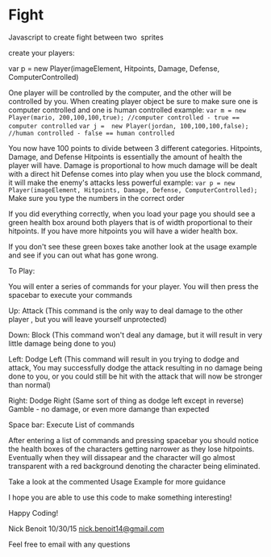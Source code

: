 # Fight


Javascript to create fight between two <img>  sprites 


create your players: 

 var p = new Player(imageElement, Hitpoints, Damage, Defense, ComputerControlled)

  One player will be controlled by the computer, and the other will be controlled by you. 
    When creating player object be sure to make sure one is computer controlled and one is human controlled
    example: 
           `var m = new Player(mario, 200,100,100,true); //computer controlled - true == computer controlled`
           `var j =  new Player(jordan, 100,100,100,false); //human controlled - false == human controlled`
          
  You now have 100 points to divide between 3 different categories. Hitpoints, Damage, and Defense
    Hitpoints is essentially the amount of health the player will have. 
    Damage is proportional to how much damage will be dealt with a direct hit
    Defense comes into play when you use the block command, it will make the enemy's attacks less powerful
    example: 
       `var p = new Player(imageElement, Hitpoints, Damage, Defense, ComputerControlled);`
        Make sure you type the numbers in the correct order 
          

If you did everything correctly, when you load your page you should see a green health box around both players that is of width proportional to their hitpoints. If you have more hitpoints you will have a wider health box. 

If you don't see these green boxes take another look at the usage example and see if you can out what has gone wrong.

To Play: 
  
  You will enter a series of commands for your player. You will then press the spacebar to execute your commands 
  
  Up: Attack (This command is the only way to deal damage to the other player , but you will leave yourself unprotected)
  
  Down: Block (This command won't deal any damage, but it will result in very little damage being done to you)
  
  Left: Dodge Left (This command will result in you trying to dodge and attack, You may successfully dodge the attack resulting in no damage being done to you, or you could still be hit with the attack that will now be stronger than normal)
  
  Right: Dodge Right (Same sort of thing as dodge left except in reverse) Gamble - no damage, or even more damange than expected 
  
  Space bar: Execute List of commands 
  
  
  
  After entering a list of commands and pressing spacebar you should notice the health boxes of the characters getting narrower as they lose hitpoints. Eventually when they will dissapear and the character will go almost transparent with a red background denoting the character being eliminated. 
  
Take a look at the commented Usage Example for more guidance 


I hope you are able to use this code to make something interesting! 

Happy Coding! 

Nick Benoit 
10/30/15 
nick.benoit14@gmail.com 

Feel free to email with any questions
  
